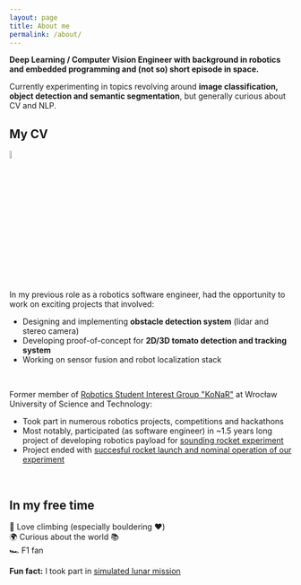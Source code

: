 ```yaml
---
layout: page
title: About me
permalink: /about/
---
```


**Deep Learning / Computer Vision Engineer with background in robotics and embedded programming and (not so) short episode in space.**

Currently experimenting in topics revolving around **image classification, object detection and semantic segmentation**, but generally curious about CV and NLP.


## My CV
<a href="{{site.baseurl}}/CV_AleksanderBojda_eng_gdpr.pdf" download="CV_AleksanderBojda">
    <img src="{{site.baseurl}}/images/PDF_file_icon.svg" width="6%" height="6%"/>
</a>


In my previous role as a robotics software engineer, had the opportunity to work on exciting projects that involved:
- Designing and implementing **obstacle detection system** (lidar and stereo camera)
- Developing proof-of-concept for **2D/3D tomato detection and tracking system**
- Working on sensor fusion and robot localization stack

<br/>

Former member of [Robotics Student Interest Group "KoNaR"](https://konar.pwr.edu.pl) at Wrocław University of Science and Technology:
- Took part in numerous robotics projects, competitions and hackathons
- Most notably, participated (as software engineer) in ~1.5 years long project of developing robotics payload for [sounding rocket experiment](https://rexusbexus.net/)
- Project ended with [succesful rocket launch and nominal operation of our experiment](https://www.facebook.com/teamTRACZ/videos/614381855668227/)

<br/>

## In my free time
🧗 Love climbing (especially bouldering ❤️) \
🌍 Curious about the world 📚\
🏎️ F1 fan

**Fun fact:** I took part in [simulated lunar mission](https://lunares.space/realizacje/endymion-2019/)
